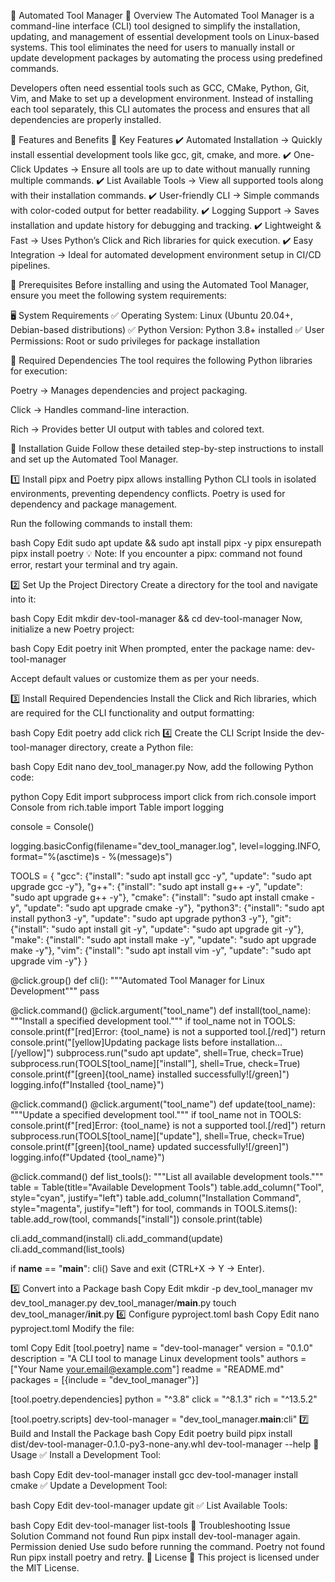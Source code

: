 📌 Automated Tool Manager
🔹 Overview
The Automated Tool Manager is a command-line interface (CLI) tool designed to simplify the installation, updating, and management of essential development tools on Linux-based systems. This tool eliminates the need for users to manually install or update development packages by automating the process using predefined commands.

Developers often need essential tools such as GCC, CMake, Python, Git, Vim, and Make to set up a development environment. Instead of installing each tool separately, this CLI automates the process and ensures that all dependencies are properly installed.

📌 Features and Benefits
🔧 Key Features
✔️ Automated Installation → Quickly install essential development tools like gcc, git, cmake, and more.
✔️ One-Click Updates → Ensure all tools are up to date without manually running multiple commands.
✔️ List Available Tools → View all supported tools along with their installation commands.
✔️ User-friendly CLI → Simple commands with color-coded output for better readability.
✔️ Logging Support → Saves installation and update history for debugging and tracking.
✔️ Lightweight & Fast → Uses Python’s Click and Rich libraries for quick execution.
✔️ Easy Integration → Ideal for automated development environment setup in CI/CD pipelines.

📌 Prerequisites
Before installing and using the Automated Tool Manager, ensure you meet the following system requirements:

🖥 System Requirements
✅ Operating System: Linux (Ubuntu 20.04+, Debian-based distributions)
✅ Python Version: Python 3.8+ installed
✅ User Permissions: Root or sudo privileges for package installation

🔹 Required Dependencies
The tool requires the following Python libraries for execution:

Poetry → Manages dependencies and project packaging.

Click → Handles command-line interaction.

Rich → Provides better UI output with tables and colored text.

📌 Installation Guide
Follow these detailed step-by-step instructions to install and set up the Automated Tool Manager.

1️⃣ Install pipx and Poetry
pipx allows installing Python CLI tools in isolated environments, preventing dependency conflicts.
Poetry is used for dependency and package management.

Run the following commands to install them:

bash
Copy
Edit
sudo apt update && sudo apt install pipx -y
pipx ensurepath
pipx install poetry
💡 Note: If you encounter a pipx: command not found error, restart your terminal and try again.

2️⃣ Set Up the Project Directory
Create a directory for the tool and navigate into it:

bash
Copy
Edit
mkdir dev-tool-manager && cd dev-tool-manager
Now, initialize a new Poetry project:

bash
Copy
Edit
poetry init
When prompted, enter the package name: dev-tool-manager

Accept default values or customize them as per your needs.

3️⃣ Install Required Dependencies
Install the Click and Rich libraries, which are required for the CLI functionality and output formatting:

bash
Copy
Edit
poetry add click rich
4️⃣ Create the CLI Script
Inside the dev-tool-manager directory, create a Python file:

bash
Copy
Edit
nano dev_tool_manager.py
Now, add the following Python code:

python
Copy
Edit
import subprocess
import click
from rich.console import Console
from rich.table import Table
import logging

console = Console()

logging.basicConfig(filename="dev_tool_manager.log", level=logging.INFO, format="%(asctime)s - %(message)s")

TOOLS = {
    "gcc": {"install": "sudo apt install gcc -y", "update": "sudo apt upgrade gcc -y"},
    "g++": {"install": "sudo apt install g++ -y", "update": "sudo apt upgrade g++ -y"},
    "cmake": {"install": "sudo apt install cmake -y", "update": "sudo apt upgrade cmake -y"},
    "python3": {"install": "sudo apt install python3 -y", "update": "sudo apt upgrade python3 -y"},
    "git": {"install": "sudo apt install git -y", "update": "sudo apt upgrade git -y"},
    "make": {"install": "sudo apt install make -y", "update": "sudo apt upgrade make -y"},
    "vim": {"install": "sudo apt install vim -y", "update": "sudo apt upgrade vim -y"}
}

@click.group()
def cli():
    """Automated Tool Manager for Linux Development"""
    pass

@click.command()
@click.argument("tool_name")
def install(tool_name):
    """Install a specified development tool."""
    if tool_name not in TOOLS:
        console.print(f"[red]Error: {tool_name} is not a supported tool.[/red]")
        return
    console.print("[yellow]Updating package lists before installation...[/yellow]")
    subprocess.run("sudo apt update", shell=True, check=True)
    subprocess.run(TOOLS[tool_name]["install"], shell=True, check=True)
    console.print(f"[green]{tool_name} installed successfully![/green]")
    logging.info(f"Installed {tool_name}")

@click.command()
@click.argument("tool_name")
def update(tool_name):
    """Update a specified development tool."""
    if tool_name not in TOOLS:
        console.print(f"[red]Error: {tool_name} is not a supported tool.[/red]")
        return
    subprocess.run(TOOLS[tool_name]["update"], shell=True, check=True)
    console.print(f"[green]{tool_name} updated successfully![/green]")
    logging.info(f"Updated {tool_name}")

@click.command()
def list_tools():
    """List all available development tools."""
    table = Table(title="Available Development Tools")
    table.add_column("Tool", style="cyan", justify="left")
    table.add_column("Installation Command", style="magenta", justify="left")
    for tool, commands in TOOLS.items():
        table.add_row(tool, commands["install"])
    console.print(table)

cli.add_command(install)
cli.add_command(update)
cli.add_command(list_tools)

if __name__ == "__main__":
    cli()
Save and exit (CTRL+X → Y → Enter).

5️⃣ Convert into a Package
bash
Copy
Edit
mkdir -p dev_tool_manager
mv dev_tool_manager.py dev_tool_manager/__main__.py
touch dev_tool_manager/__init__.py
6️⃣ Configure pyproject.toml
bash
Copy
Edit
nano pyproject.toml
Modify the file:

toml
Copy
Edit
[tool.poetry]
name = "dev-tool-manager"
version = "0.1.0"
description = "A CLI tool to manage Linux development tools"
authors = ["Your Name <your.email@example.com>"]
readme = "README.md"
packages = [{include = "dev_tool_manager"}]

[tool.poetry.dependencies]
python = "^3.8"
click = "^8.1.3"
rich = "^13.5.2"

[tool.poetry.scripts]
dev-tool-manager = "dev_tool_manager.__main__:cli"
7️⃣ Build and Install the Package
bash
Copy
Edit
poetry build
pipx install dist/dev-tool-manager-0.1.0-py3-none-any.whl
dev-tool-manager --help
📌 Usage
✅ Install a Development Tool:

bash
Copy
Edit
dev-tool-manager install gcc
dev-tool-manager install cmake
✅ Update a Development Tool:

bash
Copy
Edit
dev-tool-manager update git
✅ List Available Tools:

bash
Copy
Edit
dev-tool-manager list-tools
📌 Troubleshooting
Issue	Solution
Command not found	Run pipx install dev-tool-manager again.
Permission denied	Use sudo before running the command.
Poetry not found	Run pipx install poetry and retry.
📌 License
📜 This project is licensed under the MIT License.
